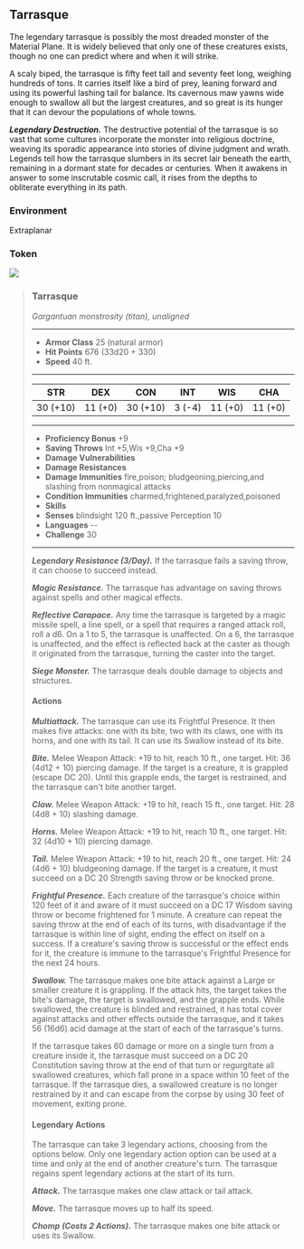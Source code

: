 ## Tarrasque
The legendary tarrasque is possibly the most dreaded monster of the Material Plane. It is widely believed that only one of these creatures exists, though no one can predict where and when it will strike.

A scaly biped, the tarrasque is fifty feet tall and seventy feet long, weighing hundreds of tons. It carries itself like a bird of prey, leaning forward and using its powerful lashing tail for balance. Its cavernous maw yawns wide enough to swallow all but the largest creatures, and so great is its hunger that it can devour the populations of whole towns.

***Legendary Destruction.*** The destructive potential of the tarrasque is so vast that some cultures incorporate the monster into religious doctrine, weaving its sporadic appearance into stories of divine judgment and wrath. Legends tell how the tarrasque slumbers in its secret lair beneath the earth, remaining in a dormant state for decades or centuries. When it awakens in answer to some inscrutable cosmic call, it rises from the depths to obliterate everything in its path.

### Environment
Extraplanar

### Token
![](Tarrasque-Token.png)

>### Tarrasque
>*Gargantuan monstrosity (titan), unaligned*
>___
>- **Armor Class** 25 (natural armor)
>- **Hit Points** 676 (33d20 + 330)
>- **Speed** 40 ft.
>___
>|**STR**|**DEX**|**CON**|**INT**|**WIS**|**CHA**|
>|:---:|:---:|:---:|:---:|:---:|:---:|
>|30 (+10)|11 (+0)|30 (+10)|3 (-4)|11 (+0)|11 (+0)|
>
>___
>- **Proficiency Bonus** +9
>- **Saving Throws** Int +5,Wis +9,Cha +9
>- **Damage Vulnerabilities** 
>- **Damage Resistances** 
>- **Damage Immunities** fire,poison; bludgeoning,piercing,and slashing from nonmagical attacks
>- **Condition Immunities** charmed,frightened,paralyzed,poisoned
>- **Skills** 
>- **Senses** blindsight 120 ft.,passive Perception 10
>- **Languages** --
>- **Challenge** 30
>___
>***Legendary Resistance (3/Day).*** If the tarrasque fails a saving throw, it can choose to succeed instead.
>
>***Magic Resistance.*** The tarrasque has advantage on saving throws against spells and other magical effects.
>
>***Reflective Carapace.*** Any time the tarrasque is targeted by a magic missile spell, a line spell, or a spell that requires a ranged attack roll, roll a d6. On a 1 to 5, the tarrasque is unaffected. On a 6, the tarrasque is unaffected, and the effect is reflected back at the caster as though it originated from the tarrasque, turning the caster into the target.
>
>***Siege Monster.*** The tarrasque deals double damage to objects and structures.
>
>#### Actions
>***Multiattack.*** The tarrasque can use its Frightful Presence. It then makes five attacks: one with its bite, two with its claws, one with its horns, and one with its tail. It can use its Swallow instead of its bite.
>
>***Bite.*** Melee Weapon Attack: +19 to hit, reach 10 ft., one target. Hit: 36 (4d12 + 10) piercing damage. If the target is a creature, it is grappled (escape DC 20). Until this grapple ends, the target is restrained, and the tarrasque can't bite another target.
>
>***Claw.*** Melee Weapon Attack: +19 to hit, reach 15 ft., one target. Hit: 28 (4d8 + 10) slashing damage.
>
>***Horns.*** Melee Weapon Attack: +19 to hit, reach 10 ft., one target. Hit: 32 (4d10 + 10) piercing damage.
>
>***Tail.*** Melee Weapon Attack: +19 to hit, reach 20 ft., one target. Hit: 24 (4d6 + 10) bludgeoning damage. If the target is a creature, it must succeed on a DC 20 Strength saving throw or be knocked prone.
>
>***Frightful Presence.*** Each creature of the tarrasque's choice within 120 feet of it and aware of it must succeed on a DC 17 Wisdom saving throw or become frightened for 1 minute. A creature can repeat the saving throw at the end of each of its turns, with disadvantage if the tarrasque is within line of sight, ending the effect on itself on a success. If a creature's saving throw is successful or the effect ends for it, the creature is immune to the tarrasque's Frightful Presence for the next 24 hours.
>
>***Swallow.*** The tarrasque makes one bite attack against a Large or smaller creature it is grappling. If the attack hits, the target takes the bite's damage, the target is swallowed, and the grapple ends. While swallowed, the creature is blinded and restrained, it has total cover against attacks and other effects outside the tarrasque, and it takes 56 (16d6) acid damage at the start of each of the tarrasque's turns.
>
>If the tarrasque takes 60 damage or more on a single turn from a creature inside it, the tarrasque must succeed on a DC 20 Constitution saving throw at the end of that turn or regurgitate all swallowed creatures, which fall prone in a space within 10 feet of the tarrasque. If the tarrasque dies, a swallowed creature is no longer restrained by it and can escape from the corpse by using 30 feet of movement, exiting prone.
>
>#### Legendary Actions
>The tarrasque can take 3 legendary actions, choosing from the options below. Only one legendary action option can be used at a time and only at the end of another creature's turn. The tarrasque regains spent legendary actions at the start of its turn.
>
>***Attack.*** The tarrasque makes one claw attack or tail attack.
>
>***Move.*** The tarrasque moves up to half its speed.
>
>***Chomp (Costs 2 Actions).*** The tarrasque makes one bite attack or uses its Swallow.
>
